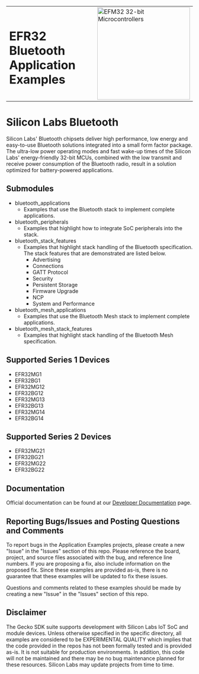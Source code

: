 <table border="0">
  <tr>
    <td align="left" valign="middle">
    <h1>EFR32 Bluetooth Application Examples</h1>
  </td>
  <td align="left" valign="middle">
    <a href="https://www.silabs.com/wireless/bluetooth">
      <img src="http://pages.silabs.com/rs/634-SLU-379/images/WGX-transparent.png"  title="Silicon Labs Gecko and Wireless Gecko MCUs" alt="EFM32 32-bit Microcontrollers" width="250"/>
    </a>
  </td>
  </tr>
</table>

# Silicon Labs Bluetooth #

Silicon Labs' Bluetooth chipsets deliver high performance, low energy and easy-to-use Bluetooth solutions integrated into a small form factor package. The ultra-low power operating modes and fast wake-up times of the Silicon Labs' energy-friendly 32-bit MCUs, combined with the low transmit and receive power consumption of the Bluetooth radio, result in a solution optimized for battery-powered applications.

## Submodules ##

- bluetooth\_applications
  - Examples that use the Bluetooth stack to implement complete applications.
- bluetooth\_peripherals
  - Examples that highlight how to integrate SoC peripherals into the stack.
- bluetooth\_stack\_features
  - Examples that highlight stack handling of the Bluetooth specification. The stack features that are demonstrated are listed below.
    - Advertising
    - Connections
    - GATT Protocol
    - Security
    - Persistent Storage
    - Firmware Upgrade
    - NCP
    - System and Performance
- bluetooth\_mesh\_applications
  - Examples that use the Bluetooth Mesh stack to implement complete applications.
- bluetooth\_mesh_stack\_features
  - Examples that highlight stack handling of the Bluetooth Mesh specification.

## Supported Series 1 Devices ##

- EFR32MG1
- EFR32BG1
- EFR32MG12
- EFR32BG12
- EFR32MG13
- EFR32BG13
- EFR32MG14
- EFR32BG14

## Supported Series 2 Devices ##

- EFR32MG21
- EFR32BG21
- EFR32MG22
- EFR32BG22

## Documentation ##

Official documentation can be found at our [Developer Documentation](https://docs.silabs.com/bluetooth/latest/) page.

## Reporting Bugs/Issues and Posting Questions and Comments ##

To report bugs in the Application Examples projects, please create a new "Issue" in the "Issues" section of this repo. Please reference the board, project, and source files associated with the bug, and reference line numbers. If you are proposing a fix, also include information on the proposed fix. Since these examples are provided as-is, there is no guarantee that these examples will be updated to fix these issues.

Questions and comments related to these examples should be made by creating a new "Issue" in the "Issues" section of this repo.

## Disclaimer ##

The Gecko SDK suite supports development with Silicon Labs IoT SoC and module devices. Unless otherwise specified in the specific directory, all examples are considered to be EXPERIMENTAL QUALITY which implies that the code provided in the repos has not been formally tested and is provided as-is.  It is not suitable for production environments.  In addition, this code will not be maintained and there may be no bug maintenance planned for these resources. Silicon Labs may update projects from time to time.